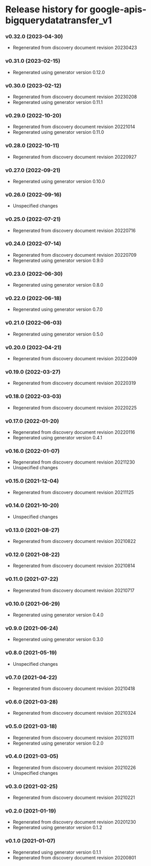 # Release history for google-apis-bigquerydatatransfer_v1

### v0.32.0 (2023-04-30)

* Regenerated from discovery document revision 20230423

### v0.31.0 (2023-02-15)

* Regenerated using generator version 0.12.0

### v0.30.0 (2023-02-12)

* Regenerated from discovery document revision 20230208
* Regenerated using generator version 0.11.1

### v0.29.0 (2022-10-20)

* Regenerated from discovery document revision 20221014
* Regenerated using generator version 0.11.0

### v0.28.0 (2022-10-11)

* Regenerated from discovery document revision 20220927

### v0.27.0 (2022-09-21)

* Regenerated using generator version 0.10.0

### v0.26.0 (2022-09-16)

* Unspecified changes

### v0.25.0 (2022-07-21)

* Regenerated from discovery document revision 20220716

### v0.24.0 (2022-07-14)

* Regenerated from discovery document revision 20220709
* Regenerated using generator version 0.9.0

### v0.23.0 (2022-06-30)

* Regenerated using generator version 0.8.0

### v0.22.0 (2022-06-18)

* Regenerated using generator version 0.7.0

### v0.21.0 (2022-06-03)

* Regenerated using generator version 0.5.0

### v0.20.0 (2022-04-21)

* Regenerated from discovery document revision 20220409

### v0.19.0 (2022-03-27)

* Regenerated from discovery document revision 20220319

### v0.18.0 (2022-03-03)

* Regenerated from discovery document revision 20220225

### v0.17.0 (2022-01-20)

* Regenerated from discovery document revision 20220116
* Regenerated using generator version 0.4.1

### v0.16.0 (2022-01-07)

* Regenerated from discovery document revision 20211230
* Unspecified changes

### v0.15.0 (2021-12-04)

* Regenerated from discovery document revision 20211125

### v0.14.0 (2021-10-20)

* Unspecified changes

### v0.13.0 (2021-08-27)

* Regenerated from discovery document revision 20210822

### v0.12.0 (2021-08-22)

* Regenerated from discovery document revision 20210814

### v0.11.0 (2021-07-22)

* Regenerated from discovery document revision 20210717

### v0.10.0 (2021-06-29)

* Regenerated using generator version 0.4.0

### v0.9.0 (2021-06-24)

* Regenerated using generator version 0.3.0

### v0.8.0 (2021-05-19)

* Unspecified changes

### v0.7.0 (2021-04-22)

* Regenerated from discovery document revision 20210418

### v0.6.0 (2021-03-28)

* Regenerated from discovery document revision 20210324

### v0.5.0 (2021-03-18)

* Regenerated from discovery document revision 20210311
* Regenerated using generator version 0.2.0

### v0.4.0 (2021-03-05)

* Regenerated from discovery document revision 20210226
* Unspecified changes

### v0.3.0 (2021-02-25)

* Regenerated from discovery document revision 20210221

### v0.2.0 (2021-01-19)

* Regenerated from discovery document revision 20201230
* Regenerated using generator version 0.1.2

### v0.1.0 (2021-01-07)

* Regenerated using generator version 0.1.1
* Regenerated from discovery document revision 20200801

